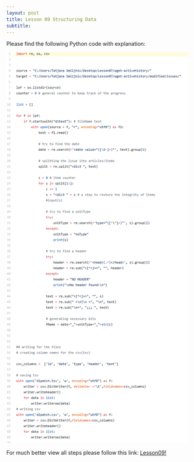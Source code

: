 ```yaml
---
layout: post
title: Lesson 09 Structuring Data
subtitle:
---
```


Please find the following Python code with explanation:

![Lesson09](/img/finished11.png)

For much better view all steps please follow this link:
[Lesson09!](/_data/Lesson09_final.py)

